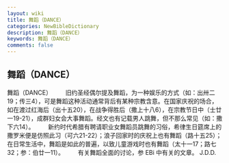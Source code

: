 ```yaml
---
layout: wiki
title: 舞蹈（DANCE）
categories: NewBibleDictionary
description: 舞蹈（DANCE）
keywords: 舞蹈（DANCE）
comments: false
---
```


## 舞蹈（DANCE）



舞蹈（DANCE）
　　旧约圣经偶尔提及舞蹈，为一种娱乐的方式（如：出卅二19；传三4），可是舞蹈这种活动通常背后有某种宗教含意。在国家庆祝的场合，如在渡过红海后（出十五20），在战争得胜后（撒上十八6），在宗教节日中（士廿一19-21），成群妇女会大事舞蹈。经文也有记载男人跳舞，但不那么常见（如：撒下六14）。
　　新约时代希腊有聘请职业女舞蹈员跳舞的习俗，希律生日筵席上的撒罗米便是仿照此习（可六21-22）；浪子回家时的庆祝上也有舞蹈（路十五25）；在日常生活中，舞蹈是如此的普遍，以致儿童游戏时也有舞蹈（太十一17；路七32；参：伯廿一11）。
　　有关舞蹈全面的讨论，参 EBi
中有关的文章。
J.D.D.




